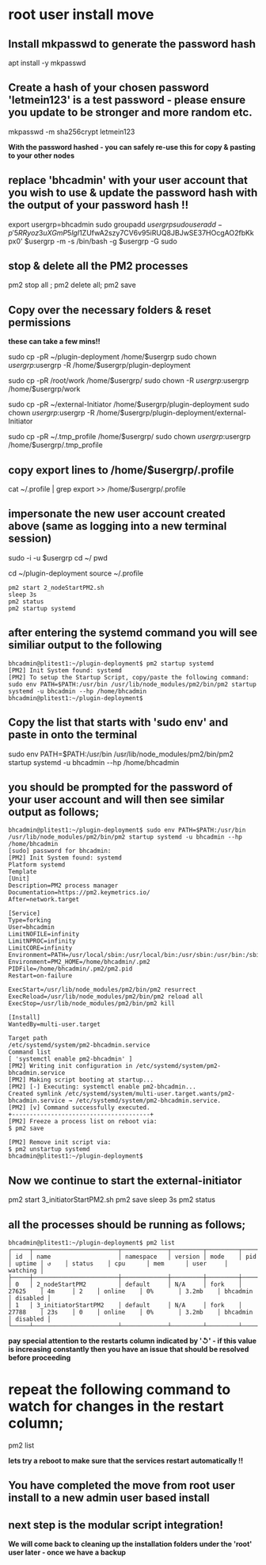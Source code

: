 #  root user install move

## Install mkpasswd to generate the password hash
apt install -y mkpasswd

## Create a hash of your chosen password 'letmein123' is a test password - please ensure you update to be stronger and more random etc.
mkpasswd -m sha256crypt letmein123

**With the password hashed - you can safely re-use this for copy & pasting to your other nodes**


## replace 'bhcadmin' with your user account that you wish to use & update the password hash with the output of your password hash !!
export usergrp=bhcadmin
sudo groupadd $usergrp
sudo useradd -p '$5$RRyoz3uXGmP5lgI1$ZUfwA2szy7CV6v95iRUQ8JBJwSE37HOcgAO2fbKkpx0' $usergrp -m -s /bin/bash -g $usergrp -G sudo



## stop & delete all the PM2 processes

pm2 stop all ; pm2 delete all; pm2 save 



## Copy over the necessary folders & reset permissions

**these can take a few mins!!**


sudo cp -pR ~/plugin-deployment /home/$usergrp
sudo chown $usergrp:$usergrp  -R  /home/$usergrp/plugin-deployment


sudo cp -pR /root/work /home/$usergrp/
sudo chown -R $usergrp:$usergrp /home/$usergrp/work


sudo cp -pR ~/external-Initiator /home/$usergrp/plugin-deployment
sudo chown $usergrp:$usergrp  -R  /home/$usergrp/plugin-deployment/external-Initiator


sudo cp -pR ~/.tmp_profile /home/$usergrp/
sudo chown $usergrp:$usergrp  /home/$usergrp/.tmp_profile


## copy export lines to /home/$usergrp/.profile
cat ~/.profile | grep export >> /home/$usergrp/.profile



## impersonate the new user account created above (same as logging into a new terminal session)
sudo -i -u $usergrp
cd ~/
pwd

cd ~/plugin-deployment
source ~/.profile


```
pm2 start 2_nodeStartPM2.sh
sleep 3s
pm2 status
pm2 startup systemd
```

## after entering the systemd command you will see similiar output to the following

```
bhcadmin@plitest1:~/plugin-deployment$ pm2 startup systemd
[PM2] Init System found: systemd
[PM2] To setup the Startup Script, copy/paste the following command:
sudo env PATH=$PATH:/usr/bin /usr/lib/node_modules/pm2/bin/pm2 startup systemd -u bhcadmin --hp /home/bhcadmin
bhcadmin@plitest1:~/plugin-deployment$
```


## Copy the list that starts with 'sudo env' and paste in onto the terminal
sudo env PATH=$PATH:/usr/bin /usr/lib/node_modules/pm2/bin/pm2 startup systemd -u bhcadmin --hp /home/bhcadmin


## you should be prompted for the password of your user account and will then see similar output as follows;

```
bhcadmin@plitest1:~/plugin-deployment$ sudo env PATH=$PATH:/usr/bin /usr/lib/node_modules/pm2/bin/pm2 startup systemd -u bhcadmin --hp /home/bhcadmin
[sudo] password for bhcadmin:
[PM2] Init System found: systemd
Platform systemd
Template
[Unit]
Description=PM2 process manager
Documentation=https://pm2.keymetrics.io/
After=network.target

[Service]
Type=forking
User=bhcadmin
LimitNOFILE=infinity
LimitNPROC=infinity
LimitCORE=infinity
Environment=PATH=/usr/local/sbin:/usr/local/bin:/usr/sbin:/usr/bin:/sbin:/bin:/snap/bin:/usr/local/go/bin:/home/bhcadmin/work/bin:/usr/local/go/bin:/home/bhcadmin/work/bin:/usr/bin:/bin:/usr/local/sbin:/usr/local/bin:/usr/sbin:/usr/bin
Environment=PM2_HOME=/home/bhcadmin/.pm2
PIDFile=/home/bhcadmin/.pm2/pm2.pid
Restart=on-failure

ExecStart=/usr/lib/node_modules/pm2/bin/pm2 resurrect
ExecReload=/usr/lib/node_modules/pm2/bin/pm2 reload all
ExecStop=/usr/lib/node_modules/pm2/bin/pm2 kill

[Install]
WantedBy=multi-user.target

Target path
/etc/systemd/system/pm2-bhcadmin.service
Command list
[ 'systemctl enable pm2-bhcadmin' ]
[PM2] Writing init configuration in /etc/systemd/system/pm2-bhcadmin.service
[PM2] Making script booting at startup...
[PM2] [-] Executing: systemctl enable pm2-bhcadmin...
Created symlink /etc/systemd/system/multi-user.target.wants/pm2-bhcadmin.service → /etc/systemd/system/pm2-bhcadmin.service.
[PM2] [v] Command successfully executed.
+---------------------------------------+
[PM2] Freeze a process list on reboot via:
$ pm2 save

[PM2] Remove init script via:
$ pm2 unstartup systemd
bhcadmin@plitest1:~/plugin-deployment$
```


## Now we continue to start the external-initiator
pm2 start 3_initiatorStartPM2.sh
pm2 save
sleep 3s
pm2 status


## all the processes should be running as follows;
```
bhcadmin@plitest1:~/plugin-deployment$ pm2 list
┌─────┬────────────────────────┬─────────────┬─────────┬─────────┬──────────┬────────┬──────┬───────────┬──────────┬──────────┬──────────┬──────────┐
│ id  │ name                   │ namespace   │ version │ mode    │ pid      │ uptime │ ↺    │ status    │ cpu      │ mem      │ user     │ watching │
├─────┼────────────────────────┼─────────────┼─────────┼─────────┼──────────┼────────┼──────┼───────────┼──────────┼──────────┼──────────┼──────────┤
│ 0   │ 2_nodeStartPM2         │ default     │ N/A     │ fork    │ 27625    │ 4m     │ 2    │ online    │ 0%       │ 3.2mb    │ bhcadmin │ disabled │
│ 1   │ 3_initiatorStartPM2    │ default     │ N/A     │ fork    │ 27788    │ 23s    │ 0    │ online    │ 0%       │ 3.2mb    │ bhcadmin │ disabled │
└─────┴────────────────────────┴─────────────┴─────────┴─────────┴──────────┴────────┴──────┴───────────┴──────────┴──────────┴──────────┴──────────┘

```
**pay special attention to the restarts column indicated by '↺' - if this value is increasing constantly then you have an issue that should be resolved before proceeding**


# repeat the following command to watch for changes in the restart column;
pm2 list


**lets try a reboot to make sure that the services restart automatically !!**

## You have completed the move from root user install to a new admin user based install
## next step is the modular script integration!


**We will come back to cleaning up the installation folders under the 'root' user later - once we have a backup**